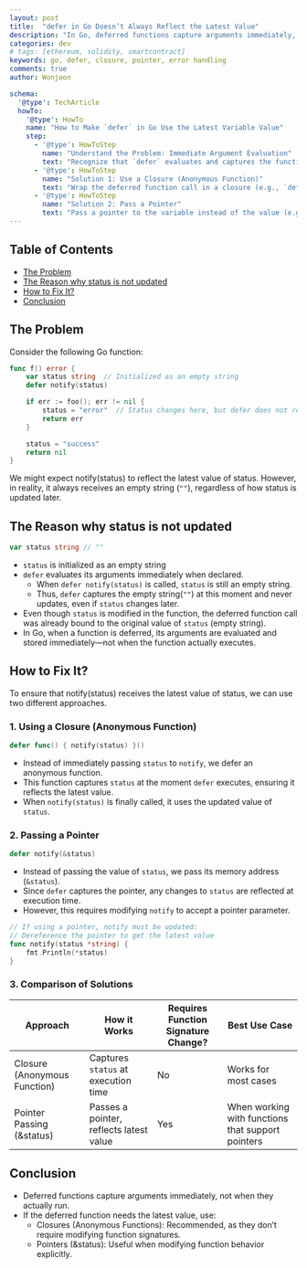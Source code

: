 ```yaml
---
layout: post
title:  "defer in Go Doesn’t Always Reflect the Latest Value"
description: "In Go, deferred functions capture arguments immediately, not when they actually run. Learn how to fix this common issue using closures or pointers to ensure your deferred calls use the latest variable values."
categories: dev
# tags: [ethereum, solidity, smartcontract]
keywords: go, defer, closure, pointer, error handling
comments: true
author: Wonjoon

schema:
  '@type': TechArticle
  howTo:
    '@type': HowTo
    name: "How to Make `defer` in Go Use the Latest Variable Value"
    step:
      - '@type': HowToStep
        name: "Understand the Problem: Immediate Argument Evaluation"
        text: "Recognize that `defer` evaluates and captures the function's arguments at the moment it is called, not when it executes. This is why it often uses outdated values."
      - '@type': HowToStep
        name: "Solution 1: Use a Closure (Anonymous Function)"
        text: "Wrap the deferred function call in a closure (e.g., `defer func() { notify(status) }()`). The closure captures the variable itself, so it reads the latest value when it finally executes."
      - '@type': HowToStep
        name: "Solution 2: Pass a Pointer"
        text: "Pass a pointer to the variable instead of the value (e.g., `defer notify(&status)`). This allows the deferred function to dereference the pointer and access the most up-to-date value at execution time."
---
```


## Table of Contents

- [The Problem](#the-problem)
- [The Reason why status is not updated](#the-reason-why-status-is-not-updated)
- [How to Fix It?](#how-to-fix-it)
- [Conclusion](#conclusion)

## The Problem

Consider the following Go function:

```go
func f() error {
    var status string  // Initialized as an empty string
    defer notify(status)

    if err := foo(); err != nil {
        status = "error"  // Status changes here, but defer does not reflect this change
        return err
    }

    status = "success"
    return nil
}
```

We might expect notify(status) to reflect the latest value of status.
However, in reality, it always receives an empty string (`""`), regardless of how status is updated later.

## The Reason why status is not updated

```go
var status string // ""
```

- `status` is initialized as an empty string
- `defer` evaluates its arguments immediately when declared.
  - When `defer notify(status)` is called, `status` is still an empty string.
  - Thus, `defer` captures the empty string(`""`) at this moment and never updates, even if `status` changes later.
- Even though `status` is modified in the function, the deferred function call was already bound to the original value of `status` (empty string).
- In Go, when a function is deferred, its arguments are evaluated and stored immediately—not when the function actually executes.

## How to Fix It?

To ensure that notify(status) receives the latest value of status, we can use two different approaches.

### 1. Using a Closure (Anonymous Function)

```go
defer func() { notify(status) }()
```

- Instead of immediately passing `status` to `notify`, we defer an anonymous function.
- This function captures `status` at the moment `defer` executes, ensuring it reflects the latest value.
- When `notify(status)` is finally called, it uses the updated value of `status`.

### 2. Passing a Pointer

```go
defer notify(&status)
```

- Instead of passing the value of `status`, we pass its memory address (`&status`).
- Since `defer` captures the pointer, any changes to `status` are reflected at execution time.
- However, this requires modifying `notify` to accept a pointer parameter.

```go
// If using a pointer, notify must be updated:
// Dereference the pointer to get the latest value
func notify(status *string) {
    fmt.Println(*status) 
}
```

### 3. Comparison of Solutions

| Approach | How it Works | Requires Function Signature Change? | Best Use Case |
| --- | --- | --- | --- |
| Closure (Anonymous Function) | Captures `status` at execution time | No | Works for most cases |
| Pointer Passing (&status) | Passes a pointer, reflects latest value | Yes | When working with functions that support pointers |

## Conclusion

- Deferred functions capture arguments immediately, not when they actually run.
- If the deferred function needs the latest value, use:
  - Closures (Anonymous Functions): Recommended, as they don’t require modifying function signatures.
  - Pointers (&status): Useful when modifying function behavior explicitly.
